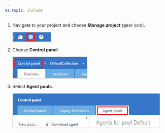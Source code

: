 ```yaml
---
ms.topic: include
---
```


1. Navigate to your project and choose **Manage project** (gear icon). 

   ![Manage project](../../_img/agent-pools-tab/manage-project-2015.png)

1. Choose **Control panel**.

   ![Choose Control panel](../../_img/agent-pools-tab/control-panel-2015.png)

1. Select **Agent pools**.

   ![Agent pools tab](../../_img/agent-pools-tab/agent-pools-2015.png)
